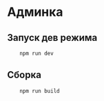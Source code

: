 # Админка

## Запуск дев режима

```bash
    npm run dev
```

## Сборка

```bash
    npm run build
```
